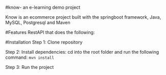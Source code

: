 #know- an e-learning demo project

Know is an ecommerce project built with the springboot
framework, Java, MySQL, Postgresql and Maven

#Features
RestAPI that does the following:

#Installation
Step 1: Clone repository

Step 2: Install dependencies: cd into the root folder and run the following command: `mvn install`

Step 3: Run the project